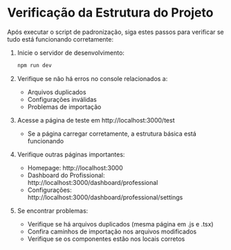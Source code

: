 # Verificação da Estrutura do Projeto

Após executar o script de padronização, siga estes passos para verificar se tudo está funcionando corretamente:

1. Inicie o servidor de desenvolvimento:
   ```bash
   npm run dev
   ```

2. Verifique se não há erros no console relacionados a:
   - Arquivos duplicados
   - Configurações inválidas
   - Problemas de importação

3. Acesse a página de teste em http://localhost:3000/test
   - Se a página carregar corretamente, a estrutura básica está funcionando

4. Verifique outras páginas importantes:
   - Homepage: http://localhost:3000
   - Dashboard do Profissional: http://localhost:3000/dashboard/professional
   - Configurações: http://localhost:3000/dashboard/professional/settings

5. Se encontrar problemas:
   - Verifique se há arquivos duplicados (mesma página em .js e .tsx)
   - Confira caminhos de importação nos arquivos modificados
   - Verifique se os componentes estão nos locais corretos
